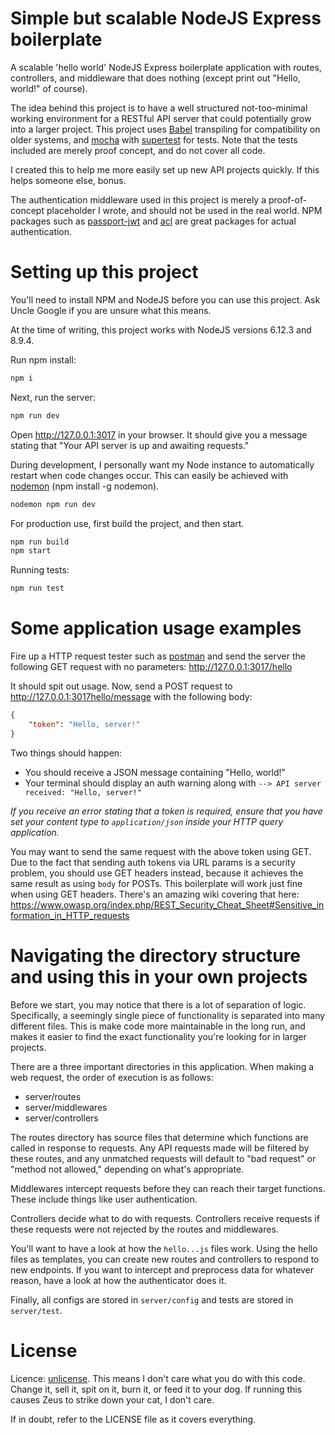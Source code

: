 # Simple but scalable NodeJS Express boilerplate
A scalable 'hello world' NodeJS Express boilerplate application with routes, controllers, and
middleware that does nothing (except print out "Hello, world!" of course).

The idea behind this project is to have a well structured not-too-minimal working environment for
a RESTful API server that could potentially grow into a larger project. This
project uses [Babel](https://www.npmjs.com/package/babel-cli) transpiling for compatibility on older systems, and
[mocha](https://mochajs.org/) with [supertest](https://www.npmjs.com/package/supertest)
for tests. Note that the tests included are merely proof concept, and do not
cover all code.

I created this to help me more easily set up new API projects quickly. If this
helps someone else, bonus.

The authentication middleware used in this project is merely a proof-of-concept
placeholder I wrote, and should not be used in the real world. NPM packages such as
[passport-jwt](https://www.npmjs.com/package/passport-jwt) and
[acl](https://www.npmjs.com/package/acl) are great packages for actual
authentication.

# Setting up this project
You'll need to install NPM and NodeJS before you can use this project. Ask
Uncle Google if you are unsure what this means.

At the time of writing, this project works with NodeJS versions 6.12.3 and
8.9.4.

Run npm install:
```bash
npm i
```

Next, run the server:
```bash
npm run dev
```
Open http://127.0.0.1:3017 in your browser. It should give you a message
stating that "Your API server is up and awaiting requests."

During development, I personally want my Node instance to automatically restart when code changes occur. This can easily be achieved with [nodemon]() (npm install -g nodemon).
```bash
nodemon npm run dev
```

For production use, first build the project, and then start.
```bash
npm run build
npm start
```

Running tests:
```bash
npm run test
```

# Some application usage examples
Fire up a HTTP request tester such as [postman](https://www.getpostman.com/)
and send the server the following GET request with no parameters:
http://127.0.0.1:3017/hello

It should spit out usage. Now, send a POST request to http://127.0.0.1:3017hello/message
with the following body:
```json
{
	"token": "Hello, server!"
}
```

Two things should happen:
 * You should receive a JSON message containing "Hello, world!"
 * Your terminal should display an auth warning along with `--> API server received: "Hello, server!"`

*If you receive an error stating that a token is required, ensure that you have
set your content type to `application/json` inside your HTTP query application.*

You may want to send the same request with the above token using GET. Due to the fact that
sending auth tokens via URL params is a security problem, you should use GET headers
instead, because it achieves the same result as using `body` for POSTs. This
boilerplate will work just fine when using GET headers. There's an amazing wiki
covering that here:
https://www.owasp.org/index.php/REST_Security_Cheat_Sheet#Sensitive_information_in_HTTP_requests

# Navigating the directory structure and using this in your own projects
Before we start, you may notice that there is a lot of separation of logic.
Specifically, a seemingly single piece of functionality is separated into many
different files. This is make code more maintainable in the long run, and makes
it easier to find the exact functionality you're looking for in larger projects.

There are a three important directories in this application. When making a web request, the order of execution is as follows:
  * server/routes
  * server/middlewares
  * server/controllers

The routes directory has source files that determine which functions are called in
response to requests. Any API requests made will be filtered by these routes, and any
unmatched requests will default to "bad request" or "method not allowed," depending on
what's appropriate.

Middlewares intercept requests before they can reach their target functions. These
include things like user authentication.

Controllers decide what to do with requests. Controllers receive requests if these requests
were not rejected by the routes and middlewares.

You'll want to have a look at how the `hello...js` files work. Using the hello files as
templates, you can create new routes and controllers to respond to new endpoints. If you
want to intercept and preprocess data for whatever reason, have a look at how the authenticator
does it.

Finally, all configs are stored in `server/config` and tests are stored in `server/test`.

# License
Licence: [unlicense](http://unlicense.org/). This means I don't care what you
do with this code. Change it, sell it, spit on it, burn it, or feed it to your
dog. If running this causes Zeus to strike down your cat, I don't care.

If in doubt, refer to the LICENSE file as it covers everything.
